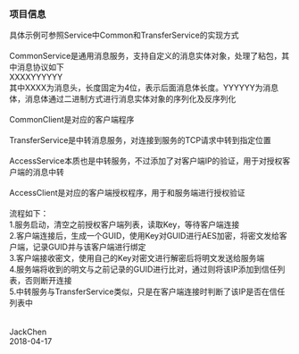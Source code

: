 ### 项目信息

具体示例可参照Service中Common和TransferService的实现方式<br><br>
CommonService是通用消息服务，支持自定义的消息实体对象，处理了粘包，其中消息协议如下<br>
XXXXYYYYYY<br>
其中XXXX为消息头，长度固定为4位，表示后面消息体长度。YYYYYY为消息体，消息体通过二进制方式进行消息实体对象的序列化及反序列化<br><br>
CommonClient是对应的客户端程序
<br><br>
TransferService是中转消息服务，对连接到服务的TCP请求中转到指定位置
<br><br>
AccessService本质也是中转服务，不过添加了对客户端IP的验证，用于对授权客户端的消息中转
<br><br>
AccessClient是对应的客户端授权程序，用于和服务端进行授权验证<br><br>
流程如下：<br>
1.服务启动，清空之前授权客户端列表，读取Key，等待客户端连接<br>
2.客户端连接后，生成一个GUID，使用Key对GUID进行AES加密，将密文发给客户端，记录GUID并与该客户端进行绑定<br>
3.客户端接收密文，使用自己的Key对密文进行解密后将明文发送给服务端<br>
4.服务端将收到的明文与之前记录的GUID进行比对，通过则将该IP添加到信任列表，否则断开连接<br>
5.中转服务与TransferService类似，只是在客户端连接时判断了该IP是否在信任列表中<br>
<br><br>
JackChen<br>
2018-04-17
